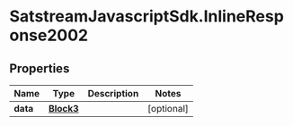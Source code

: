 # SatstreamJavascriptSdk.InlineResponse2002

## Properties
Name | Type | Description | Notes
------------ | ------------- | ------------- | -------------
**data** | [**Block3**](Block3.md) |  | [optional] 
